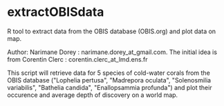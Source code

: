# extractOBISdata
R tool to extract data from the OBIS database (OBIS.org) and plot data on map.

Author: Narimane Dorey : narimane.dorey_at_gmail.com. The initial idea is from Corentin Clerc : corentin.clerc_at_lmd.ens.fr

This script will retrieve data for 5 species of cold-water corals from the OBIS database ("Lophelia pertusa", "Madrepora oculata", "Solenosmilia variabilis", "Bathelia candida", "Enallopsammia profunda") and plot their occurence and average depth of discovery on a world map.
